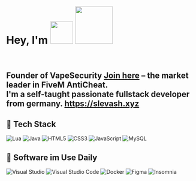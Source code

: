 # Hey, I'm <img src="https://img.shields.io/badge/slevash.wtf-8A2BE2" width="60"/> <img src="https://cdn.discordapp.com/avatars/1292065665665990698/ffb7f4a230b8317f094031903f0c07a2.webp" size="100" width="100"/>

<br>


Founder of **VapeSecurity** [**Join here**](https://discord.gg/vapesecurity) – the market leader in FiveM AntiCheat.  
I'm a self-taught passionate fullstack developer from germany.
https://slevash.xyz
---

## 🔧 Tech Stack
![Lua](https://img.shields.io/badge/lua-%232C2D72.svg?style=for-the-badge&logo=lua&logoColor=white)
![Java](https://img.shields.io/badge/java-%23ED8B00.svg?style=for-the-badge&logo=openjdk&logoColor=white)
![HTML5](https://img.shields.io/badge/html5-%23E34F26.svg?style=for-the-badge&logo=html5&logoColor=white)
![CSS3](https://img.shields.io/badge/css3-%231572B6.svg?style=for-the-badge&logo=css3&logoColor=white)
![JavaScript](https://img.shields.io/badge/javascript-%23F7DF1E.svg?style=for-the-badge&logo=javascript&logoColor=black)
![MySQL](https://img.shields.io/badge/mysql-4479A1.svg?style=for-the-badge&logo=mysql&logoColor=white)

## 🔧 Software im Use Daily
![Visual Studio](https://img.shields.io/badge/Visual%20Studio-5C2D91.svg?style=for-the-badge&logo=visual-studio&logoColor=white)
![Visual Studio Code](https://img.shields.io/badge/Visual%20Studio%20Code-0078d7.svg?style=for-the-badge&logo=visual-studio-code&logoColor=white)
![Docker](https://img.shields.io/badge/docker-%230db7ed.svg?style=for-the-badge&logo=docker&logoColor=white)
![Figma](https://img.shields.io/badge/figma-%23F24E1E.svg?style=for-the-badge&logo=figma&logoColor=white)
![Insomnia](https://img.shields.io/badge/Insomnia-5C2D91?style=for-the-badge&logo=insomnia&logoColor=white)
